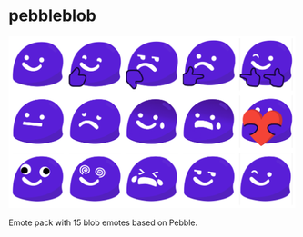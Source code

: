 # pebbleblob
<img src="preview.png" alt="Preview of all 15 emotes" width="600"/>

Emote pack with 15 blob emotes based on Pebble.
